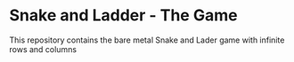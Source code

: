 # Snake and Ladder - The Game
This repository contains the bare metal Snake and Lader game with infinite rows and columns
